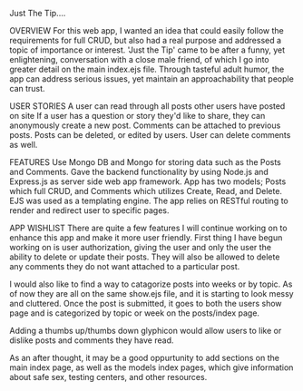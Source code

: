 Just The Tip....

OVERVIEW
For this web app, I wanted an idea that could easily follow the requirements for full CRUD, but also had a real purpose and addressed a topic of importance or interest. 'Just the Tip' came to be after a funny, yet enlightening, conversation with a close male friend, of which I go into greater detail on the main index.ejs file. Through tasteful adult humor, the app can address serious issues, yet maintain an approachability that people can trust. 

USER STORIES
A user can read through all posts other users have posted on site
If a user has a question or story they'd like to share, they can anonymously create a new post.
Comments can be attached to previous posts.
Posts can be deleted, or edited by users.
User can delete comments as well.

FEATURES
Use Mongo DB and Mongo for storing data such as the Posts and Comments.
Gave the backend functionality by using Node.js and Express.js as server side web app framework.
App has two models; Posts which full CRUD, and Comments which utilizes Create, Read, and Delete.
EJS was used as a templating engine.
The app relies on RESTful routing to render and redirect user to specific pages.

APP WISHLIST
There are quite a few features I will continue working on to enhance this app and make it more user friendly.
First thing I have begun working on is user authorization, giving the user and only the user the ability to delete or update their posts. They will also be allowed to delete any comments they do not want attached to a particular post.

I would also like to find a way to catagorize posts into weeks or by topic. As of now they are all on the same show.ejs file, and it is starting to look messy and cluttered. Once the post is submitted, it goes to both the users show page and is categorized by topic or week on the posts/index page.

Adding a thumbs up/thumbs down glyphicon would allow users to like or dislike posts and comments they have read.

As an after thought, it may be a good oppurtunity to add sections on the main index page, as well as the models index pages, which give information about safe sex, testing centers, and other resources.
